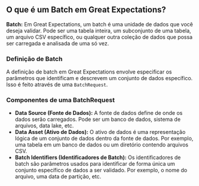## O que é um Batch em Great Expectations?

**Batch:** Em Great Expectations, um batch é uma unidade de dados que você deseja validar. Pode ser uma tabela inteira, um subconjunto de uma tabela, um arquivo CSV específico, ou qualquer outra coleção de dados que possa ser carregada e analisada de uma só vez.

### Definição de Batch

A definição de batch em Great Expectations envolve especificar os parâmetros que identificam e descrevem um conjunto de dados específico. Isso é feito através de uma `BatchRequest`.

### Componentes de uma BatchRequest

- **Data Source (Fonte de Dados):** A fonte de dados define de onde os dados serão carregados. Pode ser um banco de dados, sistema de arquivos, data lake, etc.
- **Data Asset (Ativo de Dados):** O ativo de dados é uma representação lógica de um conjunto de dados dentro da fonte de dados. Por exemplo, uma tabela em um banco de dados ou um diretório contendo arquivos CSV.
- **Batch Identifiers (Identificadores de Batch):** Os identificadores de batch são parâmetros usados para identificar de forma única um conjunto específico de dados a ser validado. Por exemplo, o nome do arquivo, uma data de partição, etc.
